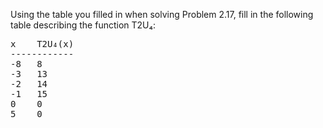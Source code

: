Using the table you filled in when solving Problem 2.17, fill in the following table describing the function T2U₄:

<pre>
x    T2U₄(x)
------------
-8   8
-3   13
-2   14
-1   15
0    0
5    0
</pre>


